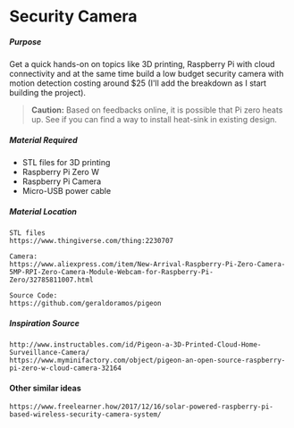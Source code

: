 # Security Camera

##### Purpose

Get a quick hands-on on topics like 3D printing, Raspberry Pi with cloud connectivity and at the same time build a low budget security camera with motion detection costing around $25 \(I'll add the breakdown as I start building the project\).

> **Caution:** Based on feedbacks online, it is possible that Pi zero heats up. See if you can find a way to install heat-sink in existing design.

##### Material Required

* STL files for 3D printing
* Raspberry Pi Zero W
* Raspberry Pi Camera
* Micro-USB power cable

##### Material Location

```
STL files
https://www.thingiverse.com/thing:2230707

Camera:
https://www.aliexpress.com/item/New-Arrival-Raspberry-Pi-Zero-Camera-5MP-RPI-Zero-Camera-Module-Webcam-for-Raspberry-Pi-Zero/32785811007.html

Source Code:
https://github.com/geraldoramos/pigeon
```

##### Inspiration Source

```
http://www.instructables.com/id/Pigeon-a-3D-Printed-Cloud-Home-Surveillance-Camera/
https://www.myminifactory.com/object/pigeon-an-open-source-raspberry-pi-zero-w-cloud-camera-32164
```

#### Other similar ideas

```
https://www.freelearner.how/2017/12/16/solar-powered-raspberry-pi-based-wireless-security-camera-system/
```



